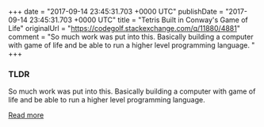 +++
date = "2017-09-14 23:45:31.703 +0000 UTC"
publishDate = "2017-09-14 23:45:31.703 +0000 UTC"
title = "Tetris Built in Conway's Game of Life"
originalUrl = "https://codegolf.stackexchange.com/q/11880/4881"
comment = "So much work was put into this. Basically building a computer with game of life and be able to run a higher level programming language. "
+++

### TLDR

So much work was put into this. Basically building a computer with game of life and be able to run a higher level programming language.

[Read more](https://codegolf.stackexchange.com/q/11880/4881)
